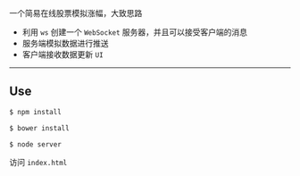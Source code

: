 一个简易在线股票模拟涨幅，大致思路

* 利用 `ws` 创建一个 `WebSocket` 服务器，并且可以接受客户端的消息
* 服务端模拟数据进行推送
* 客户端接收数据更新 `UI`

----

## Use

```js
$ npm install

$ bower install

$ node server
```

访问 `index.html`
